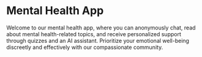 # **Mental Health App**

Welcome to our mental health app, where you can anonymously chat, read about mental health-related topics, and receive personalized support through quizzes and an AI assistant. Prioritize your emotional well-being discreetly and effectively with our compassionate community.
